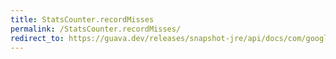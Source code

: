 ```yaml
---
title: StatsCounter.recordMisses
permalink: /StatsCounter.recordMisses/
redirect_to: https://guava.dev/releases/snapshot-jre/api/docs/com/google/common/cache/AbstractCache.StatsCounter.html#recordMisses-int-
---
```

